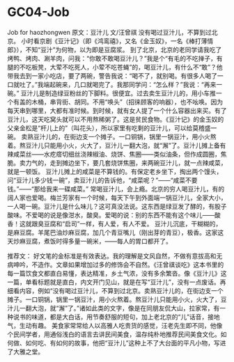 # GC04-Job
Job for haozhongwen
原文：豆汁儿
文/汪曾祺
没有喝过豆汁儿，不算到过北京。
小时看京剧《豆汁记》（即《鸿鸾禧》，又名《金玉奴》，一名《棒打薄情郎》），不知“豆汁”为何物，以为即是豆腐浆。
到了北京，北京的老同学请我吃了烤鸭、烤肉、涮羊肉，问我：“你敢不敢喝豆汁儿？”我是个“有毛的不吃掸子，有腿的不吃板凳，大荤不吃死人，小荤不吃苍蝇”的，喝豆汁儿，有什么不“敢”？他带我去到一家小吃店，要了两碗，警告我说：“喝不了，就别喝。有很多人喝了一口就吐了。”我端起碗来，几口就喝完了。我那同学问：“怎么样？”我说：“再来一碗。”
豆汁儿是制造绿豆粉丝的下脚料。很便宜。过去卖生豆汁儿的，用小车推一个有盖的木桶，串背街、胡同。不用“唤头”（招徕顾客的响器），也不吆唤。因为每天串到哪里，大都有准时候。到时候，就有女人提了一个什么容器出来买。有了豆汁儿，这天吃窝头就可以不用熬稀粥了。这是贫民食物。《豆汁记》的金玉奴的父亲金松是“杆儿上的”（叫花头），所以家里有吃剩的豆汁儿，可以给莫稽盛一碗。
卖熟豆汁儿的，在街边支一个摊子。一口铜锅，锅里一锅豆汁，用小火熬着。熬豆汁儿只能用小火，火大了，豆汁儿一翻大泡，就“澥”了。豆汁儿摊上备有辣咸菜丝——水疙瘩切细丝浇辣椒油、烧饼、焦圈——类似油条，但作成圆圈，焦脆。卖力气的，走到摊边坐下，要几套烧饼焦圈，来两碗豆汁儿，就一点辣咸菜，就是一顿饭。
豆汁儿摊上的咸菜是不算钱的。有保定老乡坐下，掏出两个馒头，问“豆汁儿多少钱一碗”，卖豆汁儿的告诉他，“咸菜呢？”——“咸菜不要钱。”——“那给我来一碟咸菜。”
常喝豆汁儿，会上瘾。北京的穷人喝豆汁儿，有的阔人家也爱喝。梅兰芳家有一个时候，每天下午到外面端一锅豆汁儿，全家大小，一人喝一碗。豆汁儿是什么味儿？这可真没法说。这东西是绿豆发了酵的，有股子酸味。不爱喝的说是像泔水，酸臭。爱喝的说：别的东西不能有这个味儿——酸香！这就跟臭豆腐和“启司”一样，有人爱，有人不爱。
豆汁儿沉底，干糊糊的，是麻豆腐。羊尾巴油炒麻豆腐，加几个青豆嘴儿（刚出芽的青豆），极香。这家这天炒麻豆腐，煮饭时得多量一碗米，——每人的胃口都开了。


推荐文：
好文笔的金标准是有效表达。我的理解是文风自然，不做有意拔高和无病呻吟，不造作。文章如果增加过多的修饰会不自然。《汪曾祺谈吃》这本书里的每一篇饮食文都直白易懂，表达精准，乡土气浓，没有多余繁沓。像《豆汁儿》这一篇，单看标题就是直白，内文开门见山，就是在写“豆汁儿”，没有一点废话。再细看内容，例如“没有喝过豆汁儿，不算到过北京。卖熟豆汁儿的，在街边支一个摊子。一口铜锅，锅里一锅豆汁，用小火熬着。熬豆汁儿只能用小火，火大了，豆汁儿一翻大泡，就“澥”了。”诸如此类的文字，像是在同朋友侃大山，拉家常，有一种说书的味道，都是大白话，用节奏舒服的短句，加上老北京的“儿”话音，接地气，生动有趣。
美食家常常给人以高雅人吃贵货的感觉，汪老先生即不同，他像个民间学者，用通俗浅白的语言去讲民间美食，温存纯朴地推荐民间美食文化。如何做、如何吃、有如何的故事，他把“豆汁儿”这种上不了大台面的平凡小物，写进了大雅之堂。

